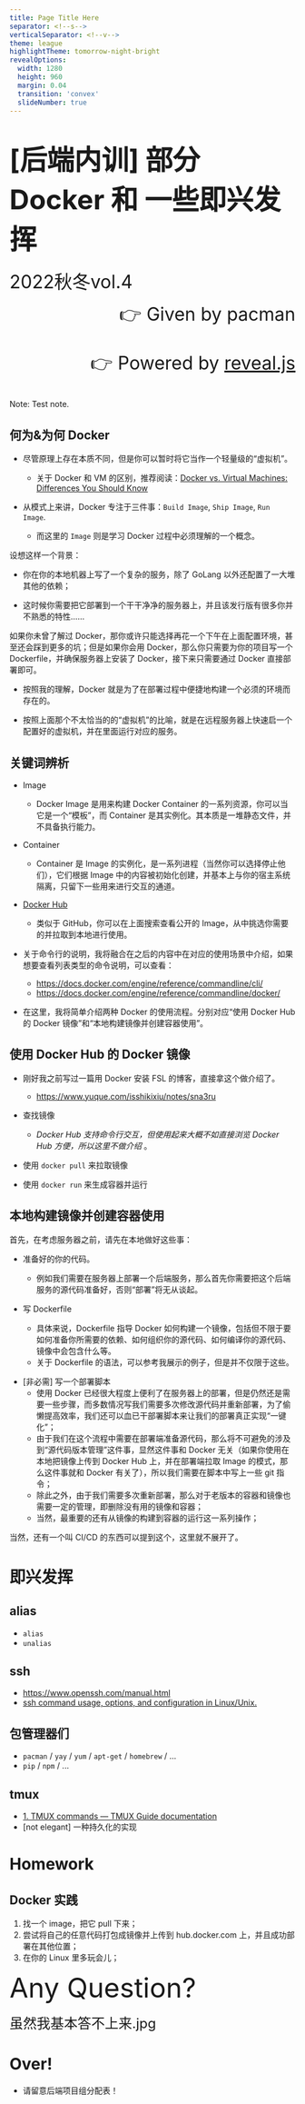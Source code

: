 ```yaml
---
title: Page Title Here
separator: <!--s-->
verticalSeparator: <!--v-->
theme: league
highlightTheme: tomorrow-night-bright
revealOptions:
  width: 1280
  height: 960
  margin: 0.04
  transition: 'convex'
  slideNumber: true
---
```


# <font size = 10>[后端内训] 部分 Docker 和 一些即兴发挥</font>

<font size="6"> 2022秋冬vol.4 </font>

<div align="right"><font size="6"> 👉 Given by pacman</font></div>

<div align="right"><font size="6">

👉 Powered by [reveal.js](https://github.com/hakimel/reveal.js)

</font></div>

Note: Test note.

<!--s-->

## 何为&为何 Docker

- 尽管原理上存在本质不同，但是你可以暂时将它当作一个轻量级的“虚拟机”。
  - 关于 Docker 和 VM 的区别，推荐阅读：[Docker vs. Virtual Machines: Differences You Should Know](https://cloudacademy.com/blog/docker-vs-virtual-machines-differences-you-should-know/)

- 从模式上来讲，Docker 专注于三件事：`Build Image`, `Ship Image`, `Run Image`.
  - 而这里的 `Image` 则是学习 Docker 过程中必须理解的一个概念。

<!--v-->

设想这样一个背景：

- 你在你的本地机器上写了一个复杂的服务，除了 GoLang 以外还配置了一大堆其他的依赖；

- 这时候你需要把它部署到一个干干净净的服务器上，并且该发行版有很多你并不熟悉的特性……

如果你未曾了解过 Docker，那你或许只能选择再花一个下午在上面配置环境，甚至还会踩到更多的坑；但是如果你会用 Docker，那么你只需要为你的项目写一个 Dockerfile，并确保服务器上安装了 Docker，接下来只需要通过 Docker 直接部署即可。

<!--v-->

- 按照我的理解，Docker 就是为了在部署过程中便捷地构建一个必须的环境而存在的。

- 按照上面那个不太恰当的的“虚拟机”的比喻，就是在远程服务器上快速启一个配置好的虚拟机，并在里面运行对应的服务。

<!--s-->

## 关键词辨析

- Image
  - Docker Image 是用来构建 Docker Container 的一系列资源，你可以当它是一个“模板”，而 Container 是其实例化。其本质是一堆静态文件，并不具备执行能力。

- Container
  - Container 是 Image 的实例化，是一系列进程（当然你可以选择停止他们），它们根据 Image 中的内容被初始化创建，并基本上与你的宿主系统隔离，只留下一些用来进行交互的通道。

- [Docker Hub](https://security.feishu.cn/link/safety?target=https%3A%2F%2Fhub.docker.com%2F&scene=ccm&logParams=%7B"location"%3A"ccm_docs"%7D&lang=zh-CN)
  - 类似于 GitHub，你可以在上面搜索查看公开的 Image，从中挑选你需要的并拉取到本地进行使用。

<!--v-->

- 关于命令行的说明，我将融合在之后的内容中在对应的使用场景中介绍，如果想要查看列表类型的命令说明，可以查看：
  - https://docs.docker.com/engine/reference/commandline/cli/
  - https://docs.docker.com/engine/reference/commandline/docker/

- 在这里，我将简单介绍两种 Docker 的使用流程。分别对应“使用 Docker Hub 的 Docker 镜像”和“本地构建镜像并创建容器使用”。

<!--s-->

## 使用 Docker Hub 的 Docker 镜像

- 刚好我之前写过一篇用 Docker 安装 FSL 的博客，直接拿这个做介绍了。
  - https://www.yuque.com/isshikixiu/notes/sna3ru

- 查找镜像
  - *Docker Hub 支持命令行交互，但使用起来大概不如直接浏览 Docker Hub 方便，所以这里不做介绍* 。

- 使用 `docker pull` 来拉取镜像

- 使用 `docker run` 来生成容器并运行

<!--s-->

## 本地构建镜像并创建容器使用

首先，在考虑服务器之前，请先在本地做好这些事：

- 准备好的你的代码。
  - 例如我们需要在服务器上部署一个后端服务，那么首先你需要把这个后端服务的源代码准备好，否则“部署”将无从谈起。

- 写 Dockerfile
  - 具体来说，Dockerfile 指导 Docker 如何构建一个镜像，包括但不限于要如何准备你所需要的依赖、如何组织你的源代码、如何编译你的源代码、镜像中会包含什么等。
  - 关于 Dockerfile 的语法，可以参考我展示的例子，但是并不仅限于这些。

<!--v-->

- [非必需] 写一个部署脚本
  - 使用 Docker 已经很大程度上便利了在服务器上的部署，但是仍然还是需要一些步骤，而多数情况写我们需要多次修改源代码并重新部署，为了偷懒提高效率，我们还可以血已干部署脚本来让我们的部署真正实现“一键化”；
  - 由于我们在这个流程中需要在部署端准备源代码，那么将不可避免的涉及到“源代码版本管理”这件事，显然这件事和 Docker 无关（如果你使用在本地把镜像上传到 Docker Hub 上，并在部署端拉取 Image 的模式，那么这件事就和 Docker 有关了），所以我们需要在脚本中写上一些 git 指令；
  - 除此之外，由于我们需要多次重新部署，那么对于老版本的容器和镜像也需要一定的管理，即删除没有用的镜像和容器；
  - 当然，最重要的还有从镜像的构建到容器的运行这一系列操作；

当然，还有一个叫 CI/CD 的东西可以提到这个，这里就不展开了。

<!--s-->

# 即兴发挥

<!--v-->

## alias

- `alias`
- `unalias`

<!--v-->

## ssh

- https://www.openssh.com/manual.html
- [ssh command usage, options, and configuration in Linux/Unix.](https://www.ssh.com/academy/ssh/command#ssh-command-in-linux)

<!--v-->

## 包管理器们

- `pacman` / `yay` / `yum` / `apt-get` / `homebrew` / ...
- `pip` / `npm` / ...

<!--v-->

## tmux

- [1. TMUX commands — TMUX Guide documentation](https://tmuxguide.readthedocs.io/en/latest/tmux/tmux.html)
- [not elegant] 一种持久化的实现

<!--s-->

# Homework

<!--v-->

## Docker 实践

1. 找一个 image，把它 pull 下来；
2. 尝试将自己的任意代码打包成镜像并上传到 hub.docker.com 上，并且成功部署在其他位置；
3. 在你的 Linux 里多玩会儿；

<!--s-->

<font size=10>Any Question?</font>

<font size=5>虽然我基本答不上来.jpg</font>

<!--v-->

# Over!



- 请留意后端项目组分配表！
